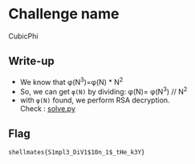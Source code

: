 # Challenge name
CubicPhi
## Write-up

- We know that φ(N<sup>3</sup>)=φ(N) * N<sup>2</sup>
- So, we can get ``φ(N)`` by dividing: φ(N)= φ(N<sup>3</sup>) // N<sup>2</sup>
- with ``φ(N)`` found, we perform RSA decryption.  
    Check : [solve.py](solve.py)
## Flag

`shellmates{S1mpl3_DiV1$10n_1$_tHe_k3Y}`